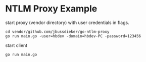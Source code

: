 # NTLM Proxy Example

start proxy (vendor directory) with user credentials in flags.

```shell
cd vendor/github.com/jbussdieker/go-ntlm-proxy
go run main.go -user=hbdev -domain=hbdev-PC -password=123456
```

start client

```shell
go run main.go
```
